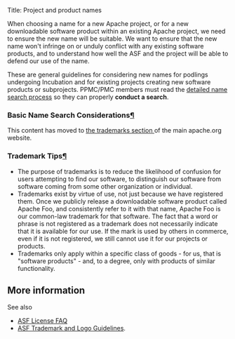 Title: Project and product names

When choosing a name for a new Apache project, or for a new downloadable software product within an existing Apache project, we need to ensure the 
new name will be suitable. We want to ensure that the new name won't infringe on or unduly conflict with any existing software products, and to understand how well the ASF and 
the project will be able to defend our use of the name.

These are general guidelines for considering new names for podlings undergoing Incubation and for existing projects creating new software products or subprojects. PPMC/PMC members must read the <a href="https://www.apache.org/foundation/marks/naming.html" target="_blank">detailed name search process</a> so they can properly **conduct a search**.

<h3 id="basic-name-search-considerations">Basic Name Search Considerations<a class="headerlink" href="#basic-name-search-considerations" title="Permanent link">&para;</a></h3>

This content has moved to
<a href="https://www.apache.org/foundation/marks/pmcs.html" target="_blank">
the trademarks section
</a>
of the main apache.org website.

<h3 id="other-trademark-tips">Trademark Tips<a class="headerlink" href="#other-trademark-tips" title="Permanent link">&para;</a></h3>

  - The purpose of trademarks is to reduce the likelihood of confusion for users attempting to find our software, to distinguish our software from software coming from some other organization or individual.
  - Trademarks exist by virtue of use, not just because we have registered them. Once we publicly release a downloadable software product called Apache Foo, and consistently refer to it with that name, Apache Foo is our common-law trademark for that software.
  The fact that a word or phrase is not registered as a trademark does not necessarily indicate that it is available for our use. If the mark is used by others in commerce, even if it is not registered, we still cannot use it for our projects or products.
  - Trademarks only apply within a specific class of goods - for us, that is "software products" - and, to a degree, only with products of similar functionality.

## More information

See also 

  - <a href="http://apache.org/foundation/license-faq.html#Marks" target="_blank">ASF License FAQ</a>
  - <a href="http://apache.org/foundation/marks/" target="_blank">ASF Trademark and Logo Guidelines</a>.
